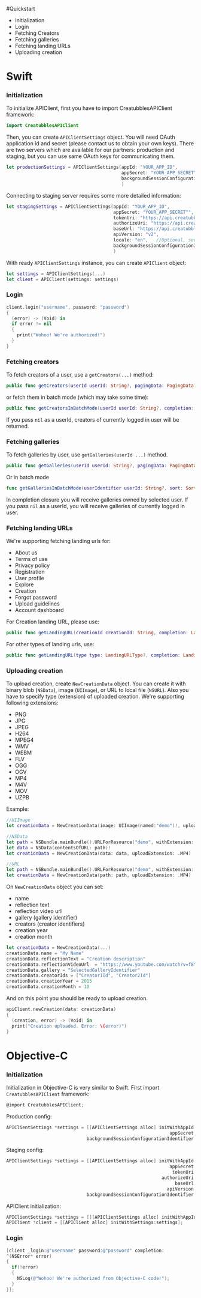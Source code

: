 #Quickstart
- Initialization
- Login
- Fetching Creators
- Fetching galleries
- Fetching landing URLs
- Uploading creation

# Swift
### Initialization
To initialize APIClient, first you have to import CreatubblesAPIClient framework:
```Swift
import CreatubblesAPIClient
```
Then, you can create `APIClientSettings` object. You will need OAuth application id and secret (please contact us to obtain your own keys).
There are two servers which are available for our partners: production and staging, but you can use same OAuth keys for communicating them.
```Swift
let productionSettings = APIClientSettings(appId: "YOUR_APP_ID",
                                           appSecret: "YOUR_APP_SECRET",
                                           backgroundSessionConfigurationIdentifier:"BACKGROUND_SESSION_IDENTIFIER" //Optional pass it to support background uploads.
                                           )
```
Connecting to staging server requires some more detailed information:

```Swift
let stagingSettings = APIClientSettings(appId: "YOUR_APP_ID",
                                        appSecret: "YOUR_APP_SECRET"",
                                        tokenUri: "https://api.creatubbles.com/v2/oauth/token",
                                        authorizeUri: "https://api.creatubbles.com/v2/oauth/token",
                                        baseUrl: "https://api.creatubbles.com",
                                        apiVersion: "v2",
                                        locale: "en",   //Optional, see https://partners.creatubbles.com/api/#locales for supported locales
                                        backgroundSessionConfigurationIdentifier:"BACKGROUND_SESSION_IDENTIFIER"  //Optional
                                        )
```
With ready `APIClientSettings` instance, you can create `APIClient` object:
```Swift
let settings = APIClientSettings(...)
let client = APIClient(settings: settings)
```
### Login
```Swift
client.login("username", password: "password")
{
  (error) -> (Void) in
  if error != nil
  {
    print("Wohoo! We're authorized!")
  }
}
```

### Fetching creators
To fetch creators of a user, use a `getCreators(...)` method:
```Swift
public func getCreators(userId userId: String?, pagingData: PagingData?, completion: UsersClosure?) -> RequestHandler
```

or fetch them in batch mode (which may take some time):
```Swift
public func getCreatorsInBatchMode(userId userId: String?, completion: UsersBatchClosure?) -> RequestHandler
```

If you pass `nil` as a userId, creators of currently logged in user will be returned.

### Fetching galleries
To fetch galleries by user, use `getGalleries(userId ...)` method.
```Swift
public func getGalleries(userId userId: String?, pagingData: PagingData?, sort: SortOrder?, completion: GalleriesClosure?) -> RequestHandler
```
Or in batch mode
```Swift
func getGalleriesInBatchMode(userIdentifier userId: String?, sort: SortOrder?, completion: GalleriesBatchClosure?) -> RequestHandler
```
In completion closure you will receive galleries owned by selected user. If you pass `nil` as a userId, you will receive galleries of currently logged in user.

### Fetching landing URLs
We're supporting fetching landing urls for:
- About us
- Terms of use
- Privacy policy
- Registration
- User profile
- Explore
- Creation
- Forgot password
- Upload guidelines
- Account dashboard

For Creation landing URL, please use:
```Swift
public func getLandingURL(creationId creationId: String, completion: LandingURLClosure?) -> RequestHandler
```

For other types of landing urls, use:
```Swift
public func getLandingURL(type type: LandingURLType?, completion: LandingURLClosure?) -> RequestHandler
```

### Uploading creation
To upload creation, create `NewCreationData` object. You can create it with binary blob (`NSData`), image (`UIImage`), or URL to local file (`NSURL`). Also you have to specify type (extension) of uploaded creation. We're supporting following extensions:
- PNG
- JPG
- JPEG
- H264
- MPEG4
- WMV
- WEBM
- FLV
- OGG
- OGV
- MP4
- M4V
- MOV
- UZPB

Example:
```Swift
//UIImage
let creationData = NewCreationData(image: UIImage(named:"demo")!, uploadExtension: .PNG)

//NSData
let path = NSBundle.mainBundle().URLForResource("demo", withExtension: "mp4")!
let data = NSData(contentsOfURL: path)!
let creationData = NewCreationData(data: data, uploadExtension: .MP4)

//URL
let path = NSBundle.mainBundle().URLForResource("demo", withExtension: "mp4")!
let creationData = NewCreationData(path: path, uploadExtension: .MP4)
```
On `NewCreationData` object you can set:
- name
- reflection text
- reflection video url
- gallery (gallery identifier)
- creators (creator identifiers)
- creation year
- creation month

```Swift
let creationData = NewCreationData(...)
creationData.name = "My Name"
creationData.reflectionText = "Creation description"
creationData.reflectionVideoUrl  = "https://www.youtube.com/watch?v=f8YGyXoihMQ"
creationData.gallery = "SelectedGalleryIdentifier"
creationData.creatorIds = ["Creator1Id", "Creator2Id"]
creationData.creationYear = 2015
creationData.creationMonth = 10
```

And on this point you should be ready to upload creation.
```Swift
apiClient.newCreation(data: creationData)
{
  (creation, error) -> (Void) in
  print("Creation uploaded. Error: \(error)")
}
```

# Objective-C
### Initialization
Initialization in Objective-C is very similar to Swift. First import `CreatubblesAPIClient` framework:
```ObjectiveC
@import CreatubblesAPIClient;
```
Production config:
```ObjectiveC
APIClientSettings *settings = [[APIClientSettings alloc] initWithAppId:@"YOUR_APP_ID"
                                                             appSecret:@"YOUR_APP_SECRET"
                              backgroundSessionConfigurationIdentifier:@"BACKGROUND_SESSION_IDENTIFIER"];

```
Staging config:
```ObjectiveC
APIClientSettings *settings = [[APIClientSettings alloc] initWithAppId:@"YOUR_APP_ID"
                                                             appSecret:@"YOUR_APP_SECRET"
                                                              tokenUri:@"https://api.staging.creatubbles.com/v2/oauth/token"
                                                          authorizeUri:@"https://api.staging.creatubbles.com/v2/oauth/token"
                                                               baseUrl:@"https://api.staging.creatubbles.com"
                                                            apiVersion:@"v2"
                              backgroundSessionConfigurationIdentifier:@"BACKGROUND_SESSION_IDENTIFIER"];    
```
APIClient initialization:
```ObjectiveC
APIClientSettings *settings = [][APIClientSettings alloc] initWithAppId...];
APIClient *client = [[APIClient alloc] initWithSettings:settings];
```
### Login
```ObjectiveC
[client _login:@"username" password:@"password" completion:
^(NSError* error)
{
  if(!error)
  {
    NSLog(@"Wohoo! We're authorized from Objective-C code!");
  }
}];
```
